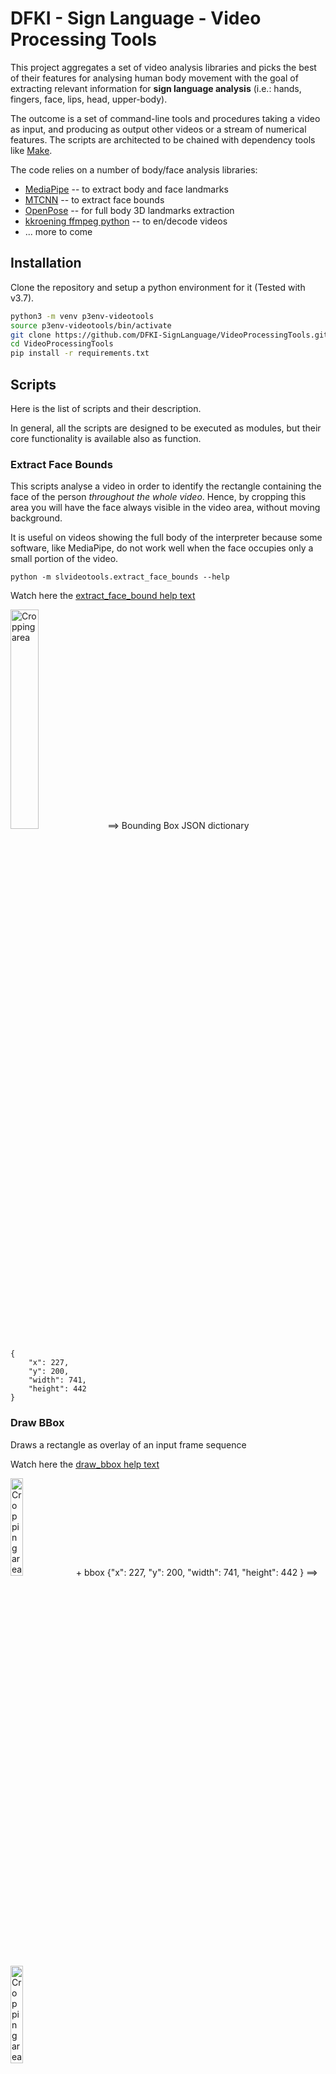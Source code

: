# DFKI - Sign Language - Video Processing Tools

This project aggregates a set of video analysis libraries and picks the best of their features for analysing human body movement with the goal of extracting relevant information for **sign language analysis** (i.e.: hands, fingers, face, lips, head, upper-body).

The outcome is a set of command-line tools and procedures taking a video as input, and producing as output other videos or a stream of numerical features.
The scripts are architected to be chained with dependency tools like [Make](https://www.gnu.org/software/make/).

The code relies on a number of body/face analysis libraries:

* [MediaPipe](https://mediapipe.dev) -- to extract body and face landmarks
* [MTCNN](https://github.com/ipazc/mtcnn) -- to extract face bounds
* [OpenPose](https://github.com/CMU-Perceptual-Computing-Lab/openpose) -- for full body 3D landmarks extraction
* [kkroening ffmpeg python](https://kkroening.github.io/ffmpeg-python/) -- to en/decode videos
* ... more to come


## Installation

Clone the repository and setup a python environment for it (Tested with v3.7).

```sh
python3 -m venv p3env-videotools
source p3env-videotools/bin/activate
git clone https://github.com/DFKI-SignLanguage/VideoProcessingTools.git
cd VideoProcessingTools
pip install -r requirements.txt
```

## Scripts

Here is the list of scripts and their description.

In general, all the scripts are designed to be executed as modules, but their core functionality is available also as function.

### Extract Face Bounds

This scripts analyse a video in order to identify the rectangle containing the face of the person _throughout the whole video_. Hence, by cropping this area you will have the face always visible in the video area, without moving background.

It is useful on videos showing the full body of the interpreter because some software, like MediaPipe, do not work well when the face occupies only a small portion of the video.

```
python -m slvideotools.extract_face_bounds --help
```

Watch here the [extract_face_bound help text](Docs/Help/extract_face_bounds.txt)


<img src="Docs/Pics/video-original.png" width="30%" alt="Cropping area">
==>
Bounding Box JSON dictionary

```
{
    "x": 227,
    "y": 200,
    "width": 741,
    "height": 442
}
```

### Draw BBox

Draws a rectangle as overlay of an input frame sequence

Watch here the [draw_bbox help text](Docs/Help/draw_bbox.txt)

<img src="Docs/Pics/video-original.png" width="20%" alt="Cropping area"> + bbox {"x": 227, "y": 200, "width": 741, "height": 442 }
==>
<img src="Docs/Pics/video-bboxarea.png" width="20%" alt="Cropping area">


### Crop Video

Takes as input a video and a bounding rectangle description (as JSON file).
Outputs a cropped video.

```
python -m slvideotools.crop_video --help
```

Watch here the [crop_video help text](Docs/Help/crop_video.txt)


<img src="Docs/Pics/video-bboxarea.png" width="30%" alt="Cropping area">
==>
<img src="Docs/Pics/video-cropped.png" width="30%" alt="Cropped video">


_Warning!!!_ The resolution of the output video might differ from the width/height specified in the JSON file. This is due to limitations of some codecs.

### Extract Face Mesh

Finds a face in the video and uses MediaPipe to extract landmarks and other head transformation data.

```
python -m slvideotools.extract_face_data --help
```

Watch here the [extract_face_data help text](Docs/Help/extract_face_data.txt)


<img src="Docs/Pics/video-original.png" width="30%" alt="Original Video">
==>
<img src="Docs/Pics/video-facedata.png" width="30%" alt="Face Data Overlay. Blue dots: MediaPipe landmarks. Red dots: normalized landmarks">

For a reference about the landmark ID and its location on the face, please see the official MediaPipe docs [Here](https://raw.githubusercontent.com/google/mediapipe/master/mediapipe/modules/face_geometry/data/canonical_face_model_uv_visualization.png).

This scripts is able to give an estimation of the transformation of the face with respect to a reference _normalized_ position where:

* the nose tip is at the center of the screen;
* the head is vertical and the nose is pointing to the camera;
* the distance between the ears and the jaw base is at 10% of the height of the frame.

All of those transformations can be saved as numpy arrays.
If the normalization flag is active, reverse-transformations are applied and the landmarks are saved as normalized.

The normalization is performed assuming that some of the points at the border of the face have no (or very limited) deformation during the execution of facial expressions.
Hence, those points are used to compute a "rigid" orthogonal system. The advantage is that we don't need any other MediaPipe module to estimate the rotation of the head.
The following pic shows the vectors used for the normalization process. It helps understanding the implementation of the `compute_normalization_params()` function.

![Vectors used for the face landmarks normalization](Docs/Pics/face_normalization_notes.png)

### Trim Video

Trims a video, i.e., retains only a subrange of frames.

```
python -m slvideotools.trim_video --help                                      
```

Watch here the [trim_video help text](Docs/Help/trim_video.txt)


## CLI and Make Examples

There examples in the `Examples` directory. Some test videos are in this same package under `slvideotools/data`.


## Module usage

Some more details for developers wanting to use the functionalities as module functions rather than CLI.

### Frame production and consumption

The framework has a unified interface to process frames coming either from a videofile or from a directory.
Function and classes are defined in the `datagen` module.

The production of frames is based on a top-level abstract class `FrameProducer` exposing a method `frames`
The `frames()` method is a generator that returns instances of numpy `ndarray` containing RGB images. 

```python
class FrameProducer(ABC):

    @abstractmethod
    def frames(self) -> np.ndarray:
        pass

    @abstractmethod
    def close() -> None:
        pass    
```

It has two subclasses:

```python
FrameProducer
|- ImageDirFrameProducer # produces frames from files in a directory
|- VideoFrameProducer     # produces frames from a video
```

Similarly, the "consumption" of frames can end in writing files in a directory, or building a videofile

```python
FrameConsumer(ABC):

    @abstractmethod
    def consume(self, frame: np.ndarray):
        pass

    @abstractmethod
    def close() -> None:
        pass    


|- ImageDirFrameConsumer  # saves frames as image files in a directory
|- VideoFrameConsumer     # adds frames to a video
```

In addition, both `FrameProducer`s and `FrameConsumer`s implement the `__enter__()` and `__exit__()` methods, so to be used in `with` contexts.

The transformation and transfer of frames can be implemented with a recipe like this:

```python
from slvideotools.datagen import ImageDirFrameProducer, VideoFrameConsumer
import numpy as np

with ImageDirFrameProducer(source_dir="my/frames/") as prod,\
     VideoFrameConsumer(video_out="my_final_video.mp4") as cons:

    # For each frame in the directory
    for frame in prod.frames():

        assert type(frame) == np.ndarray
        width, height, depth = frame.shape
        assert depth == 3
        # Transform the frame the way you want
        # [...]

        # Feed the frame to output video
        cons.consume(frame=frame)
```

of course, any of combination of _image_dir_ or _video_ can be used for input or output.

There are also a couple of factory methods, automatically determining if the source, or destination is a directory or a video file.
For example:

```python
from slvideotools.datagen import create_frame_producer, create_frame_consumer

with create_frame_producer(dir_or_video="my/frames/") as prod,\
     create_frame_consumer(dir_or_video="my_final_video.mp4") as cons:
        
        for frame in prod.frames():
            # [...]
```

## Development

### Documentation update

There is a script helping in automatically updating the documentation.

Every time you update the _Help_ description of a command, or if you add or remove commands, please invoke:

    bash ./update_docs.sh

This will update the documentation with each command `--help` output.

### Testing

Test modules/functions are implemented using [pytest](https://docs.pytest.org/).
After setting up the python environment, open a terminal and... 

    cd .../VideoProcessingTools
    pytest -s
    # The -s option allows printing some informative stdout on the console.


## Links

* This software is supported by the [German Research Center for Artificial Intelligence (DFKI)](https://www.dfki.de).
* Development partially supported by the BMBF (German Federal Ministry of Educationand Research) in the project SOCIALWEAR (Socially Interactive Smart Fashion, DFKI Kst 22132).
* Development partially supported by the EU Horizon 2020 program within the [EASIER project](https://www.project-easier.eu) (Grant agreement ID: 101016982).
